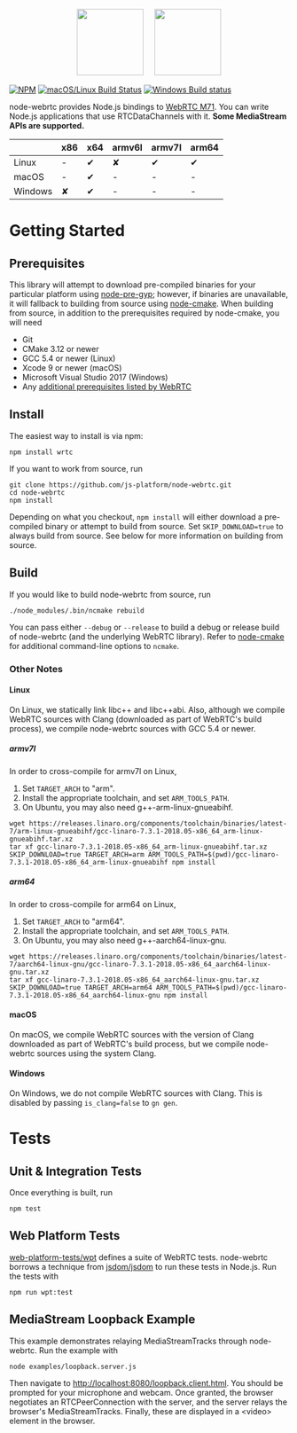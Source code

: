<p align="center">
  <img height="120px" src="https://upload.wikimedia.org/wikipedia/commons/d/d9/Node.js_logo.svg" />&nbsp;&nbsp;&nbsp;&nbsp;
  <img height="120px" src="https://webrtc.org/assets/images/webrtc-logo-vert-retro-dist.svg" />
</p>

[![NPM](https://img.shields.io/npm/v/wrtc.svg)](https://www.npmjs.com/package/wrtc) [![macOS/Linux Build Status](https://circleci.com/gh/node-webrtc/node-webrtc/tree/develop.svg?style=shield)](https://circleci.com/gh/node-webrtc/node-webrtc) [![Windows Build status](https://ci.appveyor.com/api/projects/status/iulc84we28o1i7b9?svg=true)](https://ci.appveyor.com/project/markandrus/node-webrtc-7bnua)

node-webrtc provides Node.js bindings to [WebRTC M71](https://chromium.googlesource.com/external/webrtc/+/branch-heads/71). You can write Node.js applications that use RTCDataChannels with it. **Some MediaStream APIs are supported.**

|         | x86 | x64 | armv6l | armv7l | arm64 |
|:------- |:--- |:--- |:------ |:------ |:----- |
| Linux   | -   | ✔︎   | ✘      | ✔︎      | ✔︎     |
| macOS   | -   | ✔︎   | -      | -      | -     |
| Windows | ✘   | ✔︎   | -      | -      | -     |

# Getting Started

## Prerequisites

This library will attempt to download pre-compiled binaries for your particular
platform using [node-pre-gyp](https://github.com/mapbox/node-pre-gyp); however,
if binaries are unavailable, it will fallback to building from source using
[node-cmake](https://github.com/cjntaylor/node-cmake). When building from
source, in addition to the prerequisites required by node-cmake, you will need

* Git
* CMake 3.12 or newer
* GCC 5.4 or newer (Linux)
* Xcode 9 or newer (macOS)
* Microsoft Visual Studio 2017 (Windows)
* Any [additional prerequisites listed by WebRTC](https://webrtc.org/native-code/development/prerequisite-sw)

## Install

The easiest way to install is via npm:

```
npm install wrtc
```

If you want to work from source, run

```
git clone https://github.com/js-platform/node-webrtc.git
cd node-webrtc
npm install
```

Depending on what you checkout, `npm install` will either download a
pre-compiled binary or attempt to build from source. Set `SKIP_DOWNLOAD=true` to
always build from source. See below for more information on building from
source.

## Build

If you would like to build node-webrtc from source, run

```
./node_modules/.bin/ncmake rebuild
```

You can pass either `--debug` or `--release` to build a debug or release build
of node-webrtc (and the underlying WebRTC library). Refer to
[node-cmake](https://github.com/cjntaylor/node-cmake) for additional
command-line options to `ncmake`.

### Other Notes

#### Linux

On Linux, we statically link libc++ and libc++abi. Also, although we compile
WebRTC sources with Clang (downloaded as part of WebRTC's build process), we
compile node-webrtc sources with GCC 5.4 or newer.

##### armv7l

In order to cross-compile for armv7l on Linux,

1. Set `TARGET_ARCH` to "arm".
2. Install the appropriate toolchain, and set `ARM_TOOLS_PATH`.
3. On Ubuntu, you may also need g++-arm-linux-gnueabihf.

```
wget https://releases.linaro.org/components/toolchain/binaries/latest-7/arm-linux-gnueabihf/gcc-linaro-7.3.1-2018.05-x86_64_arm-linux-gnueabihf.tar.xz
tar xf gcc-linaro-7.3.1-2018.05-x86_64_arm-linux-gnueabihf.tar.xz
SKIP_DOWNLOAD=true TARGET_ARCH=arm ARM_TOOLS_PATH=$(pwd)/gcc-linaro-7.3.1-2018.05-x86_64_arm-linux-gnueabihf npm install
```

##### arm64

In order to cross-compile for arm64 on Linux,

1. Set `TARGET_ARCH` to "arm64".
2. Install the appropriate toolchain, and set `ARM_TOOLS_PATH`.
3. On Ubuntu, you may also need g++-aarch64-linux-gnu.

```
wget https://releases.linaro.org/components/toolchain/binaries/latest-7/aarch64-linux-gnu/gcc-linaro-7.3.1-2018.05-x86_64_aarch64-linux-gnu.tar.xz
tar xf gcc-linaro-7.3.1-2018.05-x86_64_aarch64-linux-gnu.tar.xz
SKIP_DOWNLOAD=true TARGET_ARCH=arm64 ARM_TOOLS_PATH=$(pwd)/gcc-linaro-7.3.1-2018.05-x86_64_aarch64-linux-gnu npm install
```

#### macOS

On macOS, we compile WebRTC sources with the version of Clang downloaded as part
of WebRTC's build process, but we compile node-webrtc sources using the system
Clang.

#### Windows

On Windows, we do not compile WebRTC sources with Clang. This is disabled by
passing `is_clang=false` to `gn gen`.

# Tests

## Unit & Integration Tests

Once everything is built, run

```
npm test
```

## Web Platform Tests

[web-platform-tests/wpt](https://github.com/web-platform-tests/wpt) defines a suite of WebRTC tests. node-webrtc borrows a technique from [jsdom/jsdom](https://github.com/jsdom/jsdom) to run these tests in Node.js. Run the tests with

```
npm run wpt:test
```

## MediaStream Loopback Example

This example demonstrates relaying MediaStreamTracks through node-webrtc. Run
the example with

```
node examples/loopback.server.js
```

Then navigate to [http://localhost:8080/loopback.client.html](http://localhost:8080/loopback.client.html).
You should be prompted for your microphone and webcam. Once granted, the browser
negotiates an RTCPeerConnection with the server, and the server relays the
browser's MediaStreamTracks. Finally, these are displayed in a &lt;video&gt;
element in the browser.
